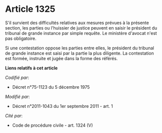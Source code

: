 # Article 1325

S'il survient des difficultés relatives aux mesures prévues à la présente section, les parties ou l'huissier de justice
peuvent en saisir le président du tribunal de grande instance par simple requête. Le ministère d'avocat n'est pas
obligatoire. 

Si une contestation oppose les parties entre elles, le président du tribunal de grande instance est saisi par la partie la
plus diligente. La contestation est formée, instruite et jugée dans la forme des référés.

**Liens relatifs à cet article**

_Codifié par_:

  - Décret n°75-1123 du 5 décembre 1975

_Modifié par_:

  - Décret n°2011-1043 du 1er septembre 2011 - art. 1

_Cité par_:

  - Code de procédure civile - art. 1324 (V)
